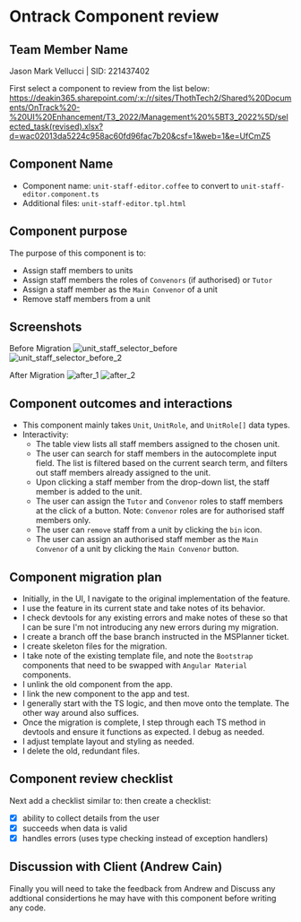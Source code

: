 # Ontrack Component review

## Team Member Name
Jason Mark Vellucci | SID: 221437402

First select a component to review from the list below:
<https://deakin365.sharepoint.com/:x:/r/sites/ThothTech2/Shared%20Documents/OnTrack%20-%20UI%20Enhancement/T3_2022/Management%20%5BT3_2022%5D/selected_task(revised).xlsx?d=wac02013da5224c958ac60fd96fac7b20&csf=1&web=1&e=UfCmZ5>

## Component Name

- Component name: `unit-staff-editor.coffee` to convert to `unit-staff-editor.component.ts`
- Additional files: `unit-staff-editor.tpl.html`

## Component purpose

The purpose of this component is to:
- Assign staff members to units
- Assign staff members the roles of `Convenors` (if authorised) or `Tutor`
- Assign a staff member as the `Main Convenor` of a unit
- Remove staff members from a unit

## Screenshots

Before Migration
![unit_staff_selector_before](https://github.com/user-attachments/assets/5c1bd8ce-d36d-41c7-947b-3934f5badd2d)
![unit_staff_selector_before_2](https://github.com/user-attachments/assets/f98a575e-4db8-4ca3-ade7-042ce3c28952)

After Migration
![after_1](https://github.com/user-attachments/assets/659b0f71-56cc-48b5-bbd9-fcae42b75063)
![after_2](https://github.com/user-attachments/assets/782b8a73-f832-4cc2-b75f-f1f247201c85)

## Component outcomes and interactions

- This component mainly takes `Unit`, `UnitRole`, and `UnitRole[]` data types.
- Interactivity:
    - The table view lists all staff members assigned to the chosen unit.
    - The user can search for staff members in the autocomplete input field. The list is filtered based on the current search term, and filters out staff members already assigned to the unit.
    - Upon clicking a staff member from the drop-down list, the staff member is added to the unit.
    - The user can assign the `Tutor` and `Convenor` roles to staff members at the click of a button. Note: `Convenor` roles are for authorised staff members only.
    - The user can `remove` staff from a unit by clicking the `bin` icon.
    - The user can assign an authorised staff member as the `Main Convenor` of a unit by clicking the `Main Convenor` button.

## Component migration plan

- Initially, in the UI, I navigate to the original implementation of the feature.
- I use the feature in its current state and take notes of its behavior.
- I check devtools for any existing errors and make notes of these so that I can be sure I'm not introducing any new errors during my migration.
- I create a branch off the base branch instructed in the MSPlanner ticket.
- I create skeleton files for the migration.
- I take note of the existing template file, and note the `Bootstrap` components that need to be swapped with `Angular Material` components.
- I unlink the old component from the app.
- I link the new component to the app and test.
- I generally start with the TS logic, and then move onto the template. The other way around also suffices.
- Once the migration is complete, I step through each TS method in devtools and ensure it functions as expected. I debug as needed.
- I adjust template layout and styling as needed.
- I delete the old, redundant files.

## Component review checklist

Next add a checklist similar to: then create a checklist:

- [x] ability to collect details from the user 
- [x] succeeds when data is valid
- [x] handles errors (uses type checking instead of exception handlers)

## Discussion with Client (Andrew Cain)

Finally you will need to take the feedback from Andrew and Discuss any addtional considertions he
may have with this component before writing any code.

